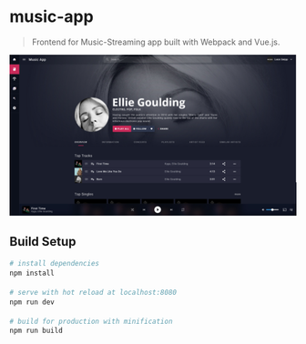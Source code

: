 # music-app

> Frontend for Music-Streaming app built with Webpack and Vue.js.

![Showcase](static/images/showcase.jpg)

## Build Setup

``` bash
# install dependencies
npm install

# serve with hot reload at localhost:8080
npm run dev

# build for production with minification
npm run build
```
